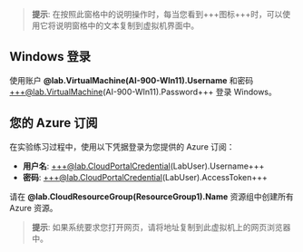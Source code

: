 > **提示**: 在按照此窗格中的说明操作时，每当您看到+++图标+++时，可以使用它将说明窗格中的文本复制到虚拟机界面中。

## Windows 登录

使用账户 **@lab.VirtualMachine(AI-900-WIn11).Username** 和密码 +++@lab.VirtualMachine(AI-900-WIn11).Password+++ 登录 Windows。

## 您的 Azure 订阅

在实验练习过程中，使用以下凭据登录为您提供的 Azure 订阅：

- **用户名**: +++@lab.CloudPortalCredential(LabUser).Username+++
- **密码**: +++@lab.CloudPortalCredential(LabUser).AccessToken+++

请在 **@lab.CloudResourceGroup(ResourceGroup1).Name** 资源组中创建所有 Azure 资源。

> **提示**: 如果系统要求您打开网页，请将地址复制到此虚拟机上的网页浏览器中。
